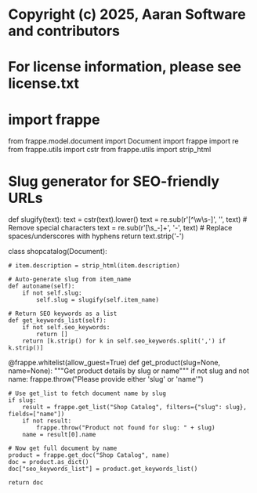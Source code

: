 # Copyright (c) 2025, Aaran Software and contributors
# For license information, please see license.txt

# import frappe
from frappe.model.document import Document
import frappe
import re
from frappe.utils import cstr
from frappe.utils import strip_html

# Slug generator for SEO-friendly URLs
def slugify(text):
    text = cstr(text).lower()
    text = re.sub(r'[^\w\s-]', '', text)       # Remove special characters
    text = re.sub(r'[\s_-]+', '-', text)       # Replace spaces/underscores with hyphens
    return text.strip('-')

class shopcatalog(Document):


	# item.description = strip_html(item.description)

	# Auto-generate slug from item_name
	def autoname(self):
		if not self.slug:
			self.slug = slugify(self.item_name)

	# Return SEO keywords as a list
	def get_keywords_list(self):
		if not self.seo_keywords:
			return []
		return [k.strip() for k in self.seo_keywords.split(',') if k.strip()]

@frappe.whitelist(allow_guest=True)
def get_product(slug=None, name=None):
    """Get product details by slug or name"""
    if not slug and not name:
        frappe.throw("Please provide either 'slug' or 'name'")

    # Use get_list to fetch document name by slug
    if slug:
        result = frappe.get_list("Shop Catalog", filters={"slug": slug}, fields=["name"])
        if not result:
            frappe.throw("Product not found for slug: " + slug)
        name = result[0].name

    # Now get full document by name
    product = frappe.get_doc("Shop Catalog", name)
    doc = product.as_dict()
    doc["seo_keywords_list"] = product.get_keywords_list()

    return doc
